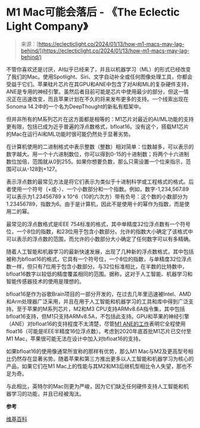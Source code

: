 <!--yml

类别：未分类

日期：2024年05月27日14:45:24

-->

# M1 Mac可能会落后 - 《The Eclectic Light Company》

> 来源：[https://eclecticlight.co/2024/01/13/how-m1-macs-may-lag-behind/](https://eclecticlight.co/2024/01/13/how-m1-macs-may-lag-behind/)

不管你喜欢还是讨厌，AI似乎已经来了，并且以机器学习（ML）的形式已经改变了我们的Mac。使用Spotlight、Siri、文字自动补全或任何图像处理工具，你都会受益于它们。苹果硅片芯片在其GPU和ANE中包含了对AI和ML的复杂硬件支持，ANE是专用的神经引擎。虽然后者目前可能是芯片中使用最少的部分，但这一情况正在迅速改变，而且苹果计划在不久的将来发布更多的支持。一个线索出现在Sonoma 14.2中的一个名为DeepThought的新私有框架中。

但并非所有的M系列芯片在这方面都是相等的：M1芯片对最近的AI/ML功能的支持更有限，包括已成为近乎普遍的浮点数格式，bfloat16。没有这个，搭载M1芯片的Mac在运行AI和ML功能时很可能仍然处于显著劣势。

在计算机使用的二进制格式中表示整数（整数）相对简单：位数越多，可以表示的数字越大。用一个十六进制数位，你可以得到0-15的十进制数；将两个十六进制数位加倍，范围就从0到255。如果你想要负数，那么只需设置一个位来指示，范围可以从-128到+127。

表示浮点数的最常见方法是将它们表示为类似于十进制科学或工程格式的格式。后者使用一个符号（+或-）、一个小数部分和一个指数。例如，数字-1,234,567.89可以表示为1.23456789 x 10^6（10的六次方）带有负号：这个数的小数部分为1.23456789，指数为6。由于是计算机，因此不是使用十的幂作为指数，而是使用二的幂。

最常见的浮点数格式是IEEE 754标准的格式，其中单精度32位浮点数有一个符号位，一个8位的指数，和23位用于包含小数部分。允许的指数大小确定了该格式中可以表示的浮点数的范围，而允许的小数部分大小确定了任何数字可以有多精确。

随着人工智能和机器学习的最新快速发展，出现了几种新的浮点数格式，其中包括被称为bfloat16的格式，它具有一个符号位，一个8位的指数，与单精度32位浮点数一样，但只有7位用于包含小数部分。与32位标准相比，在半数的比特数中，bfloat16数字以较低的精度覆盖相同的范围。据称，这对于人工智能、机器学习和智能传感器技术的使用是理想的。

bfloat16是作为谷歌Brain项目的一部分开发的，在过去几年里迅速被Intel、AMD和Arm处理器广泛采用，并且在用于人工智能和机器学习的工具和库中得到广泛支持。至于苹果的M系列芯片，M2和M3 CPU支持ARMv8.6A指令集，其中包括bfloat16支持，但M1只支持ARMv8.5A，不包括此支持。GPU和苹果的神经引擎（ANE）对bfloat16的支持程度不太清楚，尽管[M1 ANE的工作](https://github.com/hollance/neural-engine/blob/master/docs/16-bit.md)表明它全程使用float16（可能是IEEE半精度16位浮点数）。考虑到2020年底首批M1芯片已交付至M1 Mac，苹果很可能无法在设计中加入对bfloat16的支持。

如果bfloat16的使用像通常所宣称的那样有优势，那么M1 Mac与M2及更高型号相比仍然存在显著劣势。随着苹果和第三方推出更多以人工智能和机器学习为核心的产品，如果它们在M1 Mac上的性能与其M2和M3后继机型相比令人失望，那也不足为奇。

与此相比，英特尔的Mac则更为严峻，因为它们缺乏任何硬件支持人工智能和机器学习的功能，并且已经被淘汰。

**参考**

[维基百科](https://en.wikipedia.org/wiki/Bfloat16_floating-point_format)

